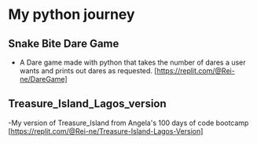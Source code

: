 # My python journey

## Snake Bite Dare Game

- A Dare game made with python that takes the number of dares a user wants and prints out dares as requested.
  [https://replit.com/@Rei-ne/DareGame]

## Treasure_Island_Lagos_version

-My version of Treasure_Island from Angela's 100 days of code bootcamp
[https://replit.com/@Rei-ne/Treasure-Island-Lagos-Version]
